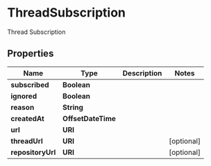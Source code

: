 

# ThreadSubscription

Thread Subscription

## Properties

| Name | Type | Description | Notes |
|------------ | ------------- | ------------- | -------------|
|**subscribed** | **Boolean** |  |  |
|**ignored** | **Boolean** |  |  |
|**reason** | **String** |  |  |
|**createdAt** | **OffsetDateTime** |  |  |
|**url** | **URI** |  |  |
|**threadUrl** | **URI** |  |  [optional] |
|**repositoryUrl** | **URI** |  |  [optional] |



